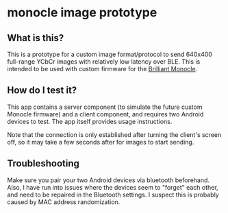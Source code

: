 # monocle image prototype

## What is this?
This is a prototype for a custom image format/protocol to send 640x400
full-range YCbCr images with relatively low latency over BLE. This is intended
to be used with custom firmware for the [Brilliant
Monocle](https://docs.brilliantmonocle.com/).

## How do I test it?
This app contains a server component (to simulate the future custom Monocle
firmware) and a client component, and requires two Android devices to test. The
app itself provides usage instructions.

Note that the connection is only established after turning the client's screen
off, so it may take a few seconds after for images to start sending.

## Troubleshooting
Make sure you pair your two Android devices via bluetooth beforehand. Also, I
have run into issues where the devices seem to "forget" each other, and need to
be repaired in the Bluetooth settings. I suspect this is probably caused by MAC
address randomization.
